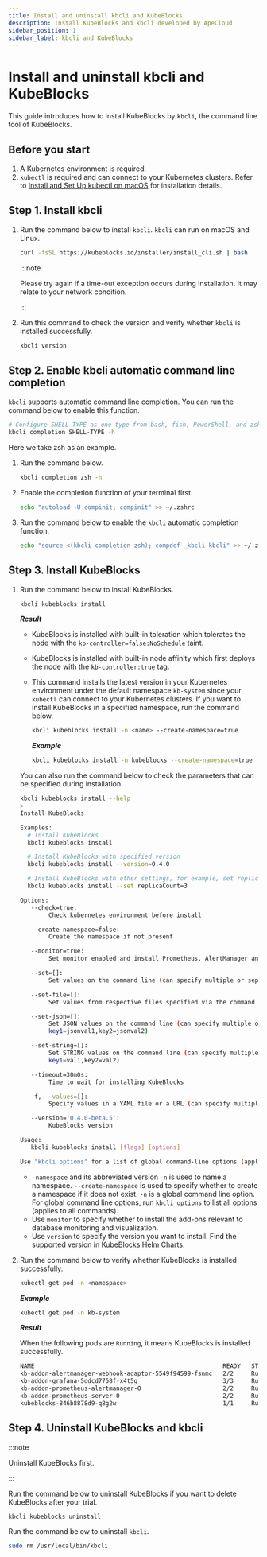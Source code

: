 ```yaml
---
title: Install and uninstall kbcli and KubeBlocks
description: Install KubeBlocks and kbcli developed by ApeCloud
sidebar_position: 1
sidebar_label: kbcli and KubeBlocks
---
```


# Install and uninstall kbcli and KubeBlocks

This guide introduces how to install KubeBlocks by `kbcli`, the command line tool of KubeBlocks.

## Before you start

1. A Kubernetes environment is required.
2. `kubectl` is required and can connect to your Kubernetes clusters. Refer to [Install and Set Up kubectl on macOS](https://kubernetes.io/docs/tasks/tools/install-kubectl-macos/) for installation details.
   
## Step 1. Install kbcli

1. Run the command below to install `kbcli`. `kbcli` can run on macOS and Linux.
    ```bash
    curl -fsSL https://kubeblocks.io/installer/install_cli.sh | bash
    ```

    :::note

    Please try again if a time-out exception occurs during installation. It may relate to your network condition.

    :::

2. Run this command to check the version and verify whether `kbcli` is installed successfully.
    ```bash
    kbcli version
    ```

## Step 2. Enable kbcli automatic command line completion

`kbcli` supports automatic command line completion. You can run the command below to enable this function.

```bash
# Configure SHELL-TYPE as one type from bash, fish, PowerShell, and zsh
kbcli completion SHELL-TYPE -h
```

Here we take zsh as an example.

1. Run the command below.
    ```bash
    kbcli completion zsh -h
    ```
2. Enable the completion function of your terminal first.
    ```bash
    echo "autoload -U compinit; compinit" >> ~/.zshrc
    ```
3. Run the command below to enable the `kbcli` automatic completion function.
    ```bash
    echo "source <(kbcli completion zsh); compdef _kbcli kbcli" >> ~/.zshrc
    ```

## Step 3. Install KubeBlocks

1. Run the command below to install KubeBlocks.
    ```bash
    kbcli kubeblocks install
    ```
    ***Result***

    * KubeBlocks is installed with built-in toleration which tolerates the node with the `kb-controller=false:NoSchedule` taint.
    * KubeBlocks is installed with built-in node affinity which first deploys the node with the `kb-controller:true` tag.
    * This command installs the latest version in your Kubernetes environment under the default namespace `kb-system` since your `kubectl` can connect to your Kubernetes clusters. If you want to install KubeBlocks in a specified namespace, run the command below.
       ```bash
       kbcli kubeblocks install -n <name> --create-namespace=true
       ```

       ***Example***

       ```bash
       kbcli kubeblocks install -n kubeblocks --create-namespace=true
       ```
   
    You can also run the command below to check the parameters that can be specified during installation.

    ```bash
    kbcli kubeblocks install --help
    >
    Install KubeBlocks

    Examples:
      # Install KubeBlocks
      kbcli kubeblocks install

      # Install KubeBlocks with specified version
      kbcli kubeblocks install --version=0.4.0

      # Install KubeBlocks with other settings, for example, set replicaCount to 3
      kbcli kubeblocks install --set replicaCount=3

    Options:
       --check=true:
	        Check kubernetes environment before install

       --create-namespace=false:
	        Create the namespace if not present

       --monitor=true:
	        Set monitor enabled and install Prometheus, AlertManager and Grafana (default true)

       --set=[]:
	        Set values on the command line (can specify multiple or separate values with commas: key1=val1,key2=val2)

       --set-file=[]:
	        Set values from respective files specified via the command line (can specify multiple or separate values with commas: key1=path1,key2=path2)

       --set-json=[]:
	        Set JSON values on the command line (can specify multiple or separate values with commas:
	        key1=jsonval1,key2=jsonval2)

       --set-string=[]:
	        Set STRING values on the command line (can specify multiple or separate values with commas:
	        key1=val1,key2=val2)

       --timeout=30m0s:
	        Time to wait for installing KubeBlocks

       -f, --values=[]:
	        Specify values in a YAML file or a URL (can specify multiple)

       --version='0.4.0-beta.5':
	        KubeBlocks version

    Usage:
       kbcli kubeblocks install [flags] [options]

    Use "kbcli options" for a list of global command-line options (applies to all commands).
    ```
   
   * `-namespace` and its abbreviated version `-n` is used to name a namespace. `--create-namespace` is used to specify whether to create a namespace if it does not exist. `-n` is a global command line option. For global command line options, run `kbcli options` to list all options (applies to all commands).
   * Use `monitor` to specify whether to install the add-ons relevant to database monitoring and visualization.
   * Use `version` to specify the version you want to install. Find the supported version in [KubeBlocks Helm Charts](https://github.com/apecloud/helm-charts).

2. Run the command below to verify whether KubeBlocks is installed successfully.
    ```bash
    kubectl get pod -n <namespace>
    ```

    ***Example***

    ```bash
    kubectl get pod -n kb-system
    ```

    ***Result***

    When the following pods are `Running`, it means KubeBlocks is installed successfully.

    ```bash
    NAME                                                     READY   STATUS      RESTARTS   AGE
    kb-addon-alertmanager-webhook-adaptor-5549f94599-fsnmc   2/2     Running     0          84s
    kb-addon-grafana-5ddcd7758f-x4t5g                        3/3     Running     0          84s
    kb-addon-prometheus-alertmanager-0                       2/2     Running     0          84s
    kb-addon-prometheus-server-0                             2/2     Running     0          84s
    kubeblocks-846b8878d9-q8g2w                              1/1     Running     0          98s
    ```

## Step 4. Uninstall KubeBlocks and kbcli

:::note

Uninstall KubeBlocks first.

:::

Run the command below to uninstall KubeBlocks if you want to delete KubeBlocks after your trial.
   ```bash
   kbcli kubeblocks uninstall
   ```

Run the command below to uninstall `kbcli`.
   ```bash
   sudo rm /usr/local/bin/kbcli
   ```